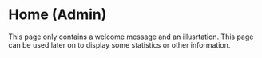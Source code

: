 # Home (Admin)

This page only contains a welcome message and an illusrtation. This page can be used later on to display some statistics or other information.